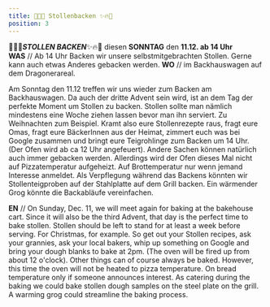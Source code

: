```yaml
---
title: 🎄🔥✨ Stollenbacken ✨🔥🎄
position: 3
---
```


🎄🔥✨***STOLLEN  BACKEN***✨🔥🎄 diesen **SONNTAG** den **11.12. ab 14 Uhr** <br> **WAS** // Ab 14 Uhr Backen wir unsere selbstmitgebrachten Stollen. Gerne kann auch etwas Anderes gebacken werden. **WO** // im Backhauswagen auf dem Dragonerareal.

Am Sonntag den 11.12 treffen wir uns wieder zum Backen am Backhauswagen. Da auch der dritte Advent sein wird, ist an dem Tag der perfekte Moment um Stollen zu backen. Stollen sollte man nämlich mindestens eine Woche ziehen lassen bevor man ihn serviert. Zu Weihnachten zum Beispiel.
Kramt also eure Stollenrezepte raus, fragt eure Omas, fragt eure BäckerInnen aus der Heimat, zimmert euch was bei Google zusammen und bringt eure Teigrohlinge zum Backen um 14 Uhr. (Der Ofen wird ab ca 12 Uhr angefeuert).
Andere Sachen können natürlich auch immer gebacken werden. Allerdings wird der Ofen dieses Mal nicht auf Pizzatemperatur aufgeheizt. Auf Brottemperatur nur wenn jemand Interesse anmeldet.
Als Verpflegung während das Backens könnten wir Stollenteigproben auf der Stahlplatte auf dem Grill backen. Ein wärmender Grog könnte die Backabläufe vereinfachen.


**EN** // On Sunday, Dec. 11, we will meet again for baking at the bakehouse cart. Since it will also be the third Advent, that day is the perfect time to bake stollen. Stollen should be left to stand for at least a week before serving. For Christmas, for example.
So get out your Stollen recipes, ask your grannies, ask your local bakers, whip up something on Google and bring your dough blanks to bake at 2pm. (The oven will be fired up from about 12 o'clock).
Other things can of course always be baked. However, this time the oven will not be heated to pizza temperature. On bread temperature only if someone announces interest.
As catering during the baking we could bake stollen dough samples on the steel plate on the grill. A warming grog could streamline the baking process.
